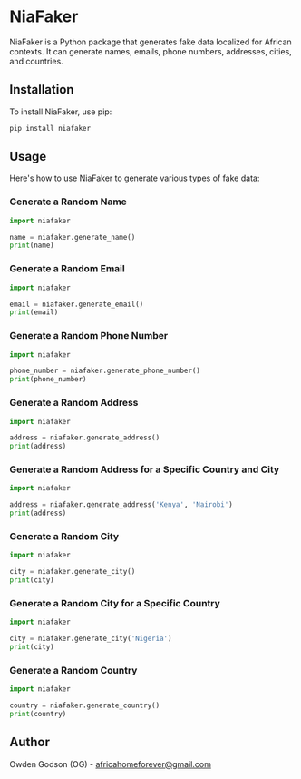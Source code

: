 
# NiaFaker

NiaFaker is a Python package that generates fake data localized for African contexts. It can generate names, emails, phone numbers, addresses, cities, and countries. 

## Installation

To install NiaFaker, use pip:

```bash
pip install niafaker
```

## Usage

Here's how to use NiaFaker to generate various types of fake data:

### Generate a Random Name

```python
import niafaker

name = niafaker.generate_name()
print(name)
```

### Generate a Random Email

```python
import niafaker

email = niafaker.generate_email()
print(email)
```

### Generate a Random Phone Number

```python
import niafaker

phone_number = niafaker.generate_phone_number()
print(phone_number)
```

### Generate a Random Address

```python
import niafaker

address = niafaker.generate_address()
print(address)
```

### Generate a Random Address for a Specific Country and City

```python
import niafaker

address = niafaker.generate_address('Kenya', 'Nairobi')
print(address)
```

### Generate a Random City

```python
import niafaker

city = niafaker.generate_city()
print(city)
```

### Generate a Random City for a Specific Country

```python
import niafaker

city = niafaker.generate_city('Nigeria')
print(city)
```

### Generate a Random Country

```python
import niafaker

country = niafaker.generate_country()
print(country)
```

## Author


Owden Godson (OG) - [africahomeforever@gmail.com](mailto:africahomeforever@gmail.com)
